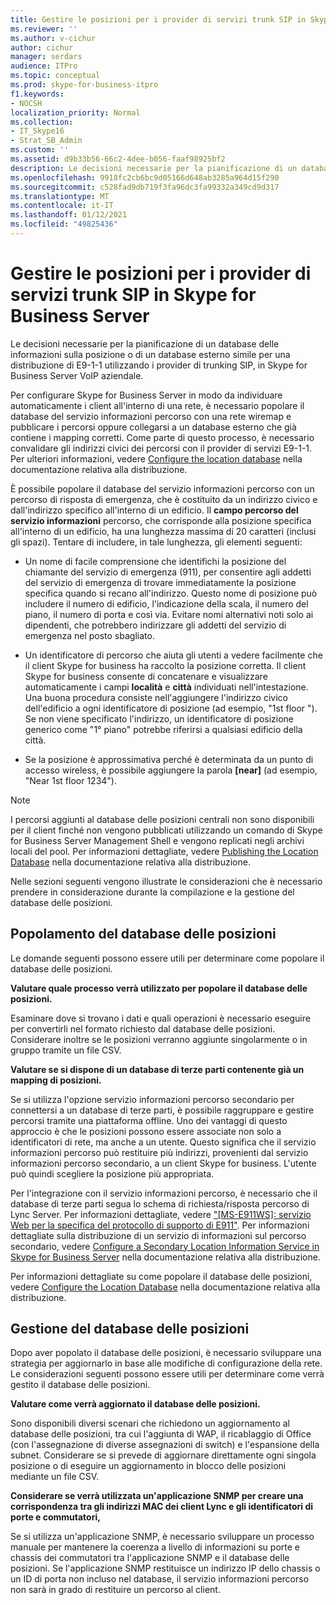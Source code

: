 ```yaml
---
title: Gestire le posizioni per i provider di servizi trunk SIP in Skype for Business Server
ms.reviewer: ''
ms.author: v-cichur
author: cichur
manager: serdars
audience: ITPro
ms.topic: conceptual
ms.prod: skype-for-business-itpro
f1.keywords:
- NOCSH
localization_priority: Normal
ms.collection:
- IT_Skype16
- Strat_SB_Admin
ms.custom: ''
ms.assetid: d9b33b56-66c2-4dee-b056-faaf98925bf2
description: Le decisioni necessarie per la pianificazione di un database delle informazioni sulla posizione o di un database esterno simile per una distribuzione di E9-1-1 utilizzando i provider di trunking SIP, in Skype for Business Server VoIP aziendale.
ms.openlocfilehash: 9918fc2cb6bc9d05166d648ab3285a964d15f290
ms.sourcegitcommit: c528fad9db719f3fa96dc3fa99332a349cd9d317
ms.translationtype: MT
ms.contentlocale: it-IT
ms.lasthandoff: 01/12/2021
ms.locfileid: "49825436"
---
```

# <a name="manage-locations-for-sip-trunk-service-providers-in-skype-for-business-server"></a>Gestire le posizioni per i provider di servizi trunk SIP in Skype for Business Server

Le decisioni necessarie per la pianificazione di un database delle informazioni sulla posizione o di un database esterno simile per una distribuzione di E9-1-1 utilizzando i provider di trunking SIP, in Skype for Business Server VoIP aziendale.

Per configurare Skype for Business Server in modo da individuare automaticamente i client all'interno di una rete, è necessario popolare il database del servizio informazioni percorso con una rete wiremap e pubblicare i percorsi oppure collegarsi a un database esterno che già contiene i mapping corretti. Come parte di questo processo, è necessario convalidare gli indirizzi civici dei percorsi con il provider di servizi E9-1-1. Per ulteriori informazioni, vedere [Configure the location database](https://technet.microsoft.com/library/8544be31-6958-47ef-b926-fdc80d56191c.aspx) nella documentazione relativa alla distribuzione.

È possibile popolare il database del servizio informazioni percorso con un percorso di risposta di emergenza, che è costituito da un indirizzo civico e dall'indirizzo specifico all'interno di un edificio. Il **campo percorso del servizio informazioni** percorso, che corrisponde alla posizione specifica all'interno di un edificio, ha una lunghezza massima di 20 caratteri (inclusi gli spazi). Tentare di includere, in tale lunghezza, gli elementi seguenti:

- Un nome di facile comprensione che identifichi la posizione del chiamante del servizio di emergenza (911), per consentire agli addetti del servizio di emergenza di trovare immediatamente la posizione specifica quando si recano all'indirizzo. Questo nome di posizione può includere il numero di edificio, l'indicazione della scala, il numero del piano, il numero di porta e così via. Evitare nomi alternativi noti solo ai dipendenti, che potrebbero indirizzare gli addetti del servizio di emergenza nel posto sbagliato.

- Un identificatore di percorso che aiuta gli utenti a vedere facilmente che il client Skype for business ha raccolto la posizione corretta. Il client Skype for business consente di concatenare e visualizzare automaticamente i campi **località** e **città** individuati nell'intestazione. Una buona procedura consiste nell'aggiungere l'indirizzo civico dell'edificio a ogni identificatore di posizione (ad esempio, "1st floor <street number> "). Se non viene specificato l'indirizzo, un identificatore di posizione generico come "1° piano" potrebbe riferirsi a qualsiasi edificio della città.

- Se la posizione è approssimativa perché è determinata da un punto di accesso wireless, è possibile aggiungere la parola **[near]** (ad esempio, "Near 1st floor 1234").

> [!NOTE]
> I percorsi aggiunti al database delle posizioni centrali non sono disponibili per il client finché non vengono pubblicati utilizzando un comando di Skype for Business Server Management Shell e vengono replicati negli archivi locali del pool. Per informazioni dettagliate, vedere [Publishing the Location Database](https://technet.microsoft.com/library/dd032b5b-df0e-4017-ac46-e17570c1ab1e.aspx) nella documentazione relativa alla distribuzione.

Nelle sezioni seguenti vengono illustrate le considerazioni che è necessario prendere in considerazione durante la compilazione e la gestione del database delle posizioni.

## <a name="populating-the-location-database"></a>Popolamento del database delle posizioni

Le domande seguenti possono essere utili per determinare come popolare il database delle posizioni.

 **Valutare quale processo verrà utilizzato per popolare il database delle posizioni.**

Esaminare dove si trovano i dati e quali operazioni è necessario eseguire per convertirli nel formato richiesto dal database delle posizioni. Considerare inoltre se le posizioni verranno aggiunte singolarmente o in gruppo tramite un file CSV.

 **Valutare se si dispone di un database di terze parti contenente già un mapping di posizioni.**

Se si utilizza l'opzione servizio informazioni percorso secondario per connettersi a un database di terze parti, è possibile raggruppare e gestire percorsi tramite una piattaforma offline. Uno dei vantaggi di questo approccio è che le posizioni possono essere associate non solo a identificatori di rete, ma anche a un utente. Questo significa che il servizio informazioni percorso può restituire più indirizzi, provenienti dal servizio informazioni percorso secondario, a un client Skype for business. L'utente può quindi scegliere la posizione più appropriata.

Per l'integrazione con il servizio informazioni percorso, è necessario che il database di terze parti segua lo schema di richiesta/risposta percorso di Lync Server. Per informazioni dettagliate, vedere  ["[MS-E911WS]: servizio Web per la specifica del protocollo di supporto di E911"](https://go.microsoft.com/fwlink/p/?linkid=213819). Per informazioni dettagliate sulla distribuzione di un servizio di informazioni sul percorso secondario, vedere [Configure a Secondary Location Information Service in Skype for Business Server](../../deploy/deploy-enterprise-voice/secondary-location-information-service.md) nella documentazione relativa alla distribuzione.

Per informazioni dettagliate su come popolare il database delle posizioni, vedere [Configure the Location Database](https://technet.microsoft.com/library/8544be31-6958-47ef-b926-fdc80d56191c.aspx) nella documentazione relativa alla distribuzione.

## <a name="maintaining-the-location-database"></a>Gestione del database delle posizioni

Dopo aver popolato il database delle posizioni, è necessario sviluppare una strategia per aggiornarlo in base alle modifiche di configurazione della rete. Le considerazioni seguenti possono essere utili per determinare come verrà gestito il database delle posizioni.

 **Valutare come verrà aggiornato il database delle posizioni.**

Sono disponibili diversi scenari che richiedono un aggiornamento al database delle posizioni, tra cui l'aggiunta di WAP, il ricablaggio di Office (con l'assegnazione di diverse assegnazioni di switch) e l'espansione della subnet. Considerare se si prevede di aggiornare direttamente ogni singola posizione o di eseguire un aggiornamento in blocco delle posizioni mediante un file CSV.

 **Considerare se verrà utilizzata un'applicazione SNMP per creare una corrispondenza tra gli indirizzi MAC dei client Lync e gli identificatori di porte e commutatori,**

Se si utilizza un'applicazione SNMP, è necessario sviluppare un processo manuale per mantenere la coerenza a livello di informazioni su porte e chassis dei commutatori tra l'applicazione SNMP e il database delle posizioni. Se l'applicazione SNMP restituisce un indirizzo IP dello chassis o un ID di porta non incluso nel database, il servizio informazioni percorso non sarà in grado di restituire un percorso al client.



